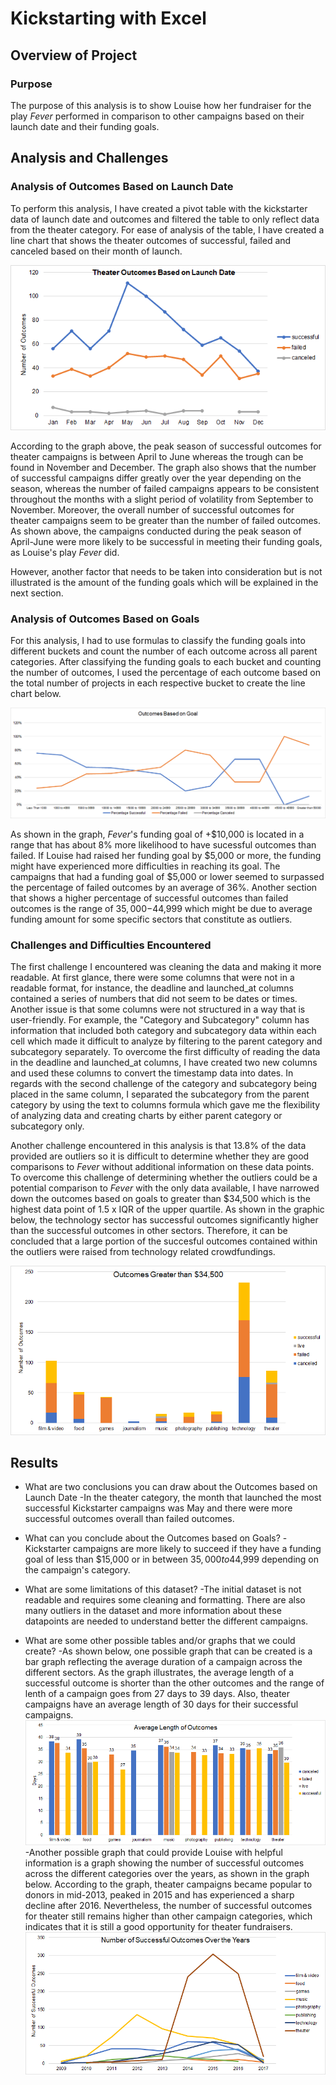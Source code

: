 # Kickstarting with Excel

## Overview of Project

### Purpose
The purpose of this analysis is to show Louise how her fundraiser for the play *Fever* performed in comparison to other campaigns based on their launch date and their funding goals.
## Analysis and Challenges


### Analysis of Outcomes Based on Launch Date

To perform this analysis, I have created a pivot table with the kickstarter data of launch date and outcomes and filtered the table to only reflect data from the theater category. For ease of analysis of the table, I have created a line chart that shows the theater outcomes of successful, failed and canceled based on their month of launch.

![Theater_Outcomes_vs_Launch](Theater_Outcomes_vs_Launch.png)

According to the graph above, the peak season of successful outcomes for theater campaigns is between April to June whereas the trough can be found in November and December. The graph also shows that the number of successful campaigns differ greatly over the year depending on the season, whereas the number of failed campaigns appears to be consistent throughout the months with a slight period of volatility from September to November. Moreover, the overall number of successful outcomes for theater campaigns seem to be greater than the number of failed outcomes. As shown above, the campaigns conducted during the peak season of April-June were more likely to be successful in meeting their funding goals, as Louise's play *Fever* did.

However, another factor that needs to be taken into consideration but is not illustrated is the amount of the funding goals which will be explained in the next section.

### Analysis of Outcomes Based on Goals
For this analysis, I had to use formulas to classify the funding goals into different buckets and count the number of each outcome across all parent categories. After classifying the funding goals to each bucket and counting the number of outcomes, I used the percentage of each outcome based on the total number of projects in each respective bucket to create the line chart below.

![Outcomes_vs_Goals_Fever](Outcomes_vs_Goals.png)

As shown in the graph, *Fever*'s funding goal of +$10,000 is located in a range that has about 8% more likelihood to have sucessful outcomes than failed. If Louise had raised her funding goal by $5,000 or more, the funding might have experienced more difficulties in reaching its goal. The campaigns that had a funding goal of $5,000 or lower seemed to surpassed the percentage of failed outcomes by an average of 36%. Another section that shows a higher percentage of successful outcomes than failed outcomes is the range of $35,000-$44,999 which might be due to average funding amount for some specific sectors that constitute as outliers.  

### Challenges and Difficulties Encountered
The first challenge I encountered was cleaning the data and making it more readable. At first glance, there were some columns that were not in a readable format, for instance, the deadline and launched_at columns contained a series of numbers that did not seem to be dates or times. Another issue is that some columns were not structured in a way that is user-friendly. For example, the "Category and Subcategory" column has information that included both category and subcategory data within each cell which made it difficult to analyze by filtering to the parent category and subcategory separately. To overcome the first difficulty of reading the data in the deadline and launched_at columns, I have created two new columns and used these columns to convert the timestamp data into dates. In regards with the second challenge of the category and subcategory being placed in the same column, I separated the subcategory from the parent category by using the text to columns formula which gave me the flexibility of analyzing data and creating charts by either parent category or subcategory only.  

Another challenge encountered in this analysis is that 13.8% of the data provided are outliers so it is difficult to determine whether they are good comparisons to *Fever* without additional information on these data points. To overcome this challenge of determining whether the outliers could be a potential comparison to *Fever* with the only data available, I have narrowed down the outcomes based on goals to greater than $34,500 which is the highest data point of 1.5 x IQR of the upper quartile. As shown in the graphic below, the technology sector has successful outcomes significantly higher than the successful outcomes in other sectors. Therefore, it can be concluded that a large portion of the succesful outcomes contained within the outliers were raised from technology related crowdfundings.    

![Outcomes_Greater_Than_34500](Outcomes_Greater_Than_34500.png)

## Results

- What are two conclusions you can draw about the Outcomes based on Launch Date -In the theater category, the month that launched the most successful Kickstarter campaigns was May and there were more successful outcomes overall than failed outcomes.  
- What can you conclude about the Outcomes based on Goals?
-Kickstarter campaigns are more likely to succeed if they have a funding goal of less than $15,000 or in between $35,000 to$44,999 depending on the campaign's category.
- What are some limitations of this dataset?
-The initial dataset is not readable and requires some cleaning and formatting. There are also many outliers in the dataset and more information about these datapoints are needed to understand better the different campaigns. 

- What are some other possible tables and/or graphs that we could create?
-As shown below, one possible graph that can be created is a bar graph reflecting the average duration of a campaign across the different sectors. As the graph illustrates, the average length of a successful outcome is shorter than the other outcomes and the range of lenth of a campaign goes from 27 days to 39 days. Also, theater campaigns have an average length of 30 days for their successful campaigns. 
![Average_Legth_of_Outcomes](Average_Length_of_Outcomes.png)
-Another possible graph that could provide Louise with helpful information is a graph showing the number of successful outcomes across the different categories over the years, as shown in the graph below. According to the graph, theater campaigns became popular to donors in mid-2013, peaked in 2015 and has experienced a sharp decline after 2016. Nevertheless, the number of successful outcomes for theater still remains higher than other campaign categories, which indicates that it is still a good opportunity for theater fundraisers.    
![Successful_Outcomes_Over_the_Years](Successful_Outcomes_Over_the_Years.PNG) 
